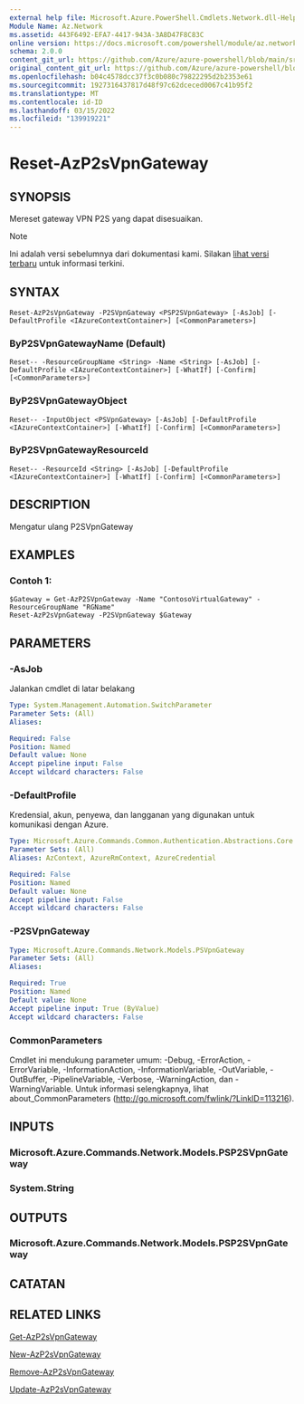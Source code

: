 ```yaml
---
external help file: Microsoft.Azure.PowerShell.Cmdlets.Network.dll-Help.xml
Module Name: Az.Network
ms.assetid: 443F6492-EFA7-4417-943A-3A8D47F8C83C
online version: https://docs.microsoft.com/powershell/module/az.network/reset-azp2svpngateway
schema: 2.0.0
content_git_url: https://github.com/Azure/azure-powershell/blob/main/src/Network/Network/help/Reset-AzP2sVpnGateway.md
original_content_git_url: https://github.com/Azure/azure-powershell/blob/main/src/Network/Network/help/Reset-AzP2sVpnGateway.md
ms.openlocfilehash: b04c4578dcc37f3c0b080c79822295d2b2353e61
ms.sourcegitcommit: 1927316437817d48f97c62dceced0067c41b95f2
ms.translationtype: MT
ms.contentlocale: id-ID
ms.lasthandoff: 03/15/2022
ms.locfileid: "139919221"
---
```

# Reset-AzP2sVpnGateway

## SYNOPSIS
Mereset gateway VPN P2S yang dapat disesuaikan.

> [!NOTE]
>Ini adalah versi sebelumnya dari dokumentasi kami. Silakan [lihat versi terbaru](/powershell/module/az.network/reset-azp2svpngateway) untuk informasi terkini.

## SYNTAX

```
Reset-AzP2sVpnGateway -P2SVpnGateway <PSP2SVpnGateway> [-AsJob] [-DefaultProfile <IAzureContextContainer>] [<CommonParameters>]
```

### ByP2SVpnGatewayName (Default)
```
Reset-- -ResourceGroupName <String> -Name <String> [-AsJob] [-DefaultProfile <IAzureContextContainer>] [-WhatIf] [-Confirm] [<CommonParameters>]
```

### ByP2SVpnGatewayObject
```
Reset-- -InputObject <PSVpnGateway> [-AsJob] [-DefaultProfile <IAzureContextContainer>] [-WhatIf] [-Confirm] [<CommonParameters>]
```

### ByP2SVpnGatewayResourceId
```
Reset-- -ResourceId <String> [-AsJob] [-DefaultProfile <IAzureContextContainer>] [-WhatIf] [-Confirm] [<CommonParameters>]
```

## DESCRIPTION
Mengatur ulang P2SVpnGateway

## EXAMPLES

### Contoh 1:
```
$Gateway = Get-AzP2SVpnGateway -Name "ContosoVirtualGateway" -ResourceGroupName "RGName"
Reset-AzP2sVpnGateway -P2SVpnGateway $Gateway
```

## PARAMETERS

### -AsJob
Jalankan cmdlet di latar belakang

```yaml
Type: System.Management.Automation.SwitchParameter
Parameter Sets: (All)
Aliases:

Required: False
Position: Named
Default value: None
Accept pipeline input: False
Accept wildcard characters: False
```

### -DefaultProfile
Kredensial, akun, penyewa, dan langganan yang digunakan untuk komunikasi dengan Azure.

```yaml
Type: Microsoft.Azure.Commands.Common.Authentication.Abstractions.Core.IAzureContextContainer
Parameter Sets: (All)
Aliases: AzContext, AzureRmContext, AzureCredential

Required: False
Position: Named
Default value: None
Accept pipeline input: False
Accept wildcard characters: False
```

### -P2SVpnGateway
```yaml
Type: Microsoft.Azure.Commands.Network.Models.PSVpnGateway
Parameter Sets: (All)
Aliases:

Required: True
Position: Named
Default value: None
Accept pipeline input: True (ByValue)
Accept wildcard characters: False
```

### CommonParameters
Cmdlet ini mendukung parameter umum: -Debug, -ErrorAction, -ErrorVariable, -InformationAction, -InformationVariable, -OutVariable, -OutBuffer, -PipelineVariable, -Verbose, -WarningAction, dan -WarningVariable. Untuk informasi selengkapnya, lihat about_CommonParameters (http://go.microsoft.com/fwlink/?LinkID=113216).

## INPUTS

### Microsoft.Azure.Commands.Network.Models.PSP2SVpnGateway

### System.String

## OUTPUTS

### Microsoft.Azure.Commands.Network.Models.PSP2SVpnGateway

## CATATAN

## RELATED LINKS

[Get-AzP2sVpnGateway](./Get-AzP2sVpnGateway.md)

[New-AzP2sVpnGateway](./New-AzP2sVpnGateway.md)

[Remove-AzP2sVpnGateway](./Remove-AzP2sVpnGateway.md)

[Update-AzP2sVpnGateway](./Update-AzP2sVpnGateway.md)
